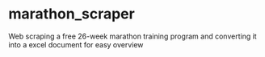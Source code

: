 # marathon_scraper
Web scraping a free 26-week marathon training program and converting it into a excel document for easy overview
